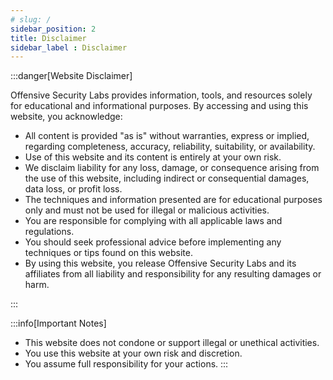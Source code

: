 ```yaml
---
# slug: /
sidebar_position: 2
title: Disclaimer
sidebar_label : Disclaimer
---
```



<!-- # Tutorial Intro -->
:::danger[Website Disclaimer]


Offensive Security Labs provides information, tools, and resources solely for educational and informational purposes. By accessing and using this website, you acknowledge:
- All content is provided "as is" without warranties, express or implied, regarding completeness, accuracy, reliability, suitability, or availability.
- Use of this website and its content is entirely at your own risk.
- We disclaim liability for any loss, damage, or consequence arising from the use of this website, including indirect or consequential damages, data loss, or profit loss.
- The techniques and information presented are for educational purposes only and must not be used for illegal or malicious activities.
- You are responsible for complying with all applicable laws and regulations.
- You should seek professional advice before implementing any techniques or tips found on this website.
- By using this website, you release Offensive Security Labs and its affiliates from all liability and responsibility for any resulting damages or harm.

:::

:::info[Important Notes]
- This website does not condone or support illegal or unethical activities.
- You use this website at your own risk and discretion.
- You assume full responsibility for your actions.
:::

